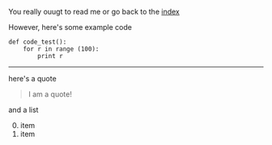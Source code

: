 You really ouugt to read me or go back to the [index](index.md)

However, here's some example code

    def code_test():
    	for r in range (100):
    		print r

----

here's a quote

>  I am a quote!

and a list

0. item
0. item